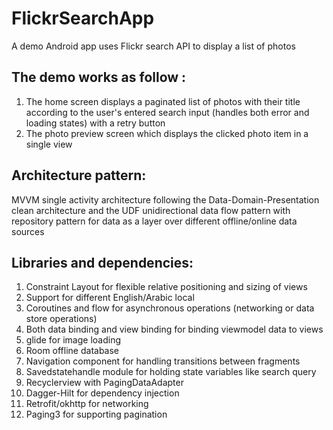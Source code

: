# FlickrSearchApp
 A demo Android app uses Flickr search API to display a list of photos
## The demo works as follow :
1. The home screen displays a paginated list of photos with their title according to the user's entered search input (handles both error and loading states) with a retry button
2. The photo preview screen which displays the clicked photo item in a single view 

## Architecture pattern: 
MVVM single activity architecture following the Data-Domain-Presentation clean architecture and the UDF unidirectional data flow pattern with repository pattern for data as a layer over different offline/online data sources

## Libraries and dependencies:
1. Constraint Layout for flexible relative positioning and sizing of views
2. Support for different English/Arabic local
3. Coroutines and flow for asynchronous operations (networking or data store operations)
4. Both data binding and view binding for binding viewmodel data to views
5. glide for image loading
6. Room offline database
7.  Navigation component for handling transitions between fragments
8.  Savedstatehandle module for holding state variables like search query
9.  Recyclerview with PagingDataAdapter
10.  Dagger-Hilt for dependency injection
11.  Retrofit/okhttp for networking
12.  Paging3 for supporting pagination

